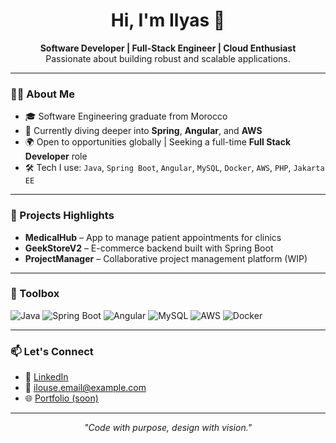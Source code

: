 <h1 align="center">Hi, I'm Ilyas 👋</h1>

<p align="center">
  <strong>Software Developer | Full-Stack Engineer | Cloud Enthusiast</strong><br/>
  Passionate about building robust and scalable applications.
</p>

---

### 👨‍💻 About Me

- 🎓 Software Engineering graduate from Morocco  
- 🧠 Currently diving deeper into **Spring**, **Angular**, and **AWS**
- 🌍 Open to opportunities globally | Seeking a full-time **Full Stack Developer** role
- 🛠️ Tech I use: `Java`, `Spring Boot`, `Angular`, `MySQL`, `Docker`, `AWS`, `PHP`, `Jakarta EE`

---

### 🚀 Projects Highlights

- **MedicalHub** – App to manage patient appointments for clinics  
- **GeekStoreV2** – E-commerce backend built with Spring Boot  
- **ProjectManager** – Collaborative project management platform (WIP)

---

### 🧰 Toolbox

![Java](https://img.shields.io/badge/-Java-007396?style=flat-square&logo=java)
![Spring Boot](https://img.shields.io/badge/-SpringBoot-6DB33F?style=flat-square&logo=spring-boot)
![Angular](https://img.shields.io/badge/-Angular-DD0031?style=flat-square&logo=angular)
![MySQL](https://img.shields.io/badge/-MySQL-4479A1?style=flat-square&logo=mysql)
![AWS](https://img.shields.io/badge/-AWS-232F3E?style=flat-square&logo=amazon-aws)
![Docker](https://img.shields.io/badge/-Docker-2496ED?style=flat-square&logo=docker)

---

### 📫 Let's Connect

- 💼 [LinkedIn](https://www.linkedin.com/in/ton-lien/)
- 📧 ilouse.email@example.com
- 🌐 [Portfolio (soon)](#)

---

<p align="center">
  <em>"Code with purpose, design with vision."</em>
</p>
